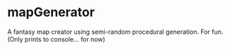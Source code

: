 # mapGenerator
A fantasy map creator using semi-random procedural generation. For fun. (Only prints to console... for now)
